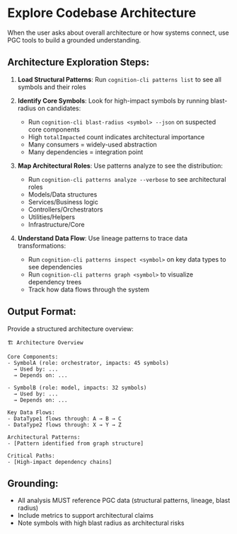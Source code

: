 # Explore Codebase Architecture

When the user asks about overall architecture or how systems connect, use PGC tools to build a grounded understanding.

## Architecture Exploration Steps:

1. **Load Structural Patterns**: Run `cognition-cli patterns list` to see all symbols and their roles

2. **Identify Core Symbols**: Look for high-impact symbols by running blast-radius on candidates:
   - Run `cognition-cli blast-radius <symbol> --json` on suspected core components
   - High `totalImpacted` count indicates architectural importance
   - Many consumers = widely-used abstraction
   - Many dependencies = integration point

3. **Map Architectural Roles**: Use patterns analyze to see the distribution:
   - Run `cognition-cli patterns analyze --verbose` to see architectural roles
   - Models/Data structures
   - Services/Business logic
   - Controllers/Orchestrators
   - Utilities/Helpers
   - Infrastructure/Core

4. **Understand Data Flow**: Use lineage patterns to trace data transformations:
   - Run `cognition-cli patterns inspect <symbol>` on key data types to see dependencies
   - Run `cognition-cli patterns graph <symbol>` to visualize dependency trees
   - Track how data flows through the system

## Output Format:

Provide a structured architecture overview:

```
🏗️ Architecture Overview

Core Components:
- SymbolA (role: orchestrator, impacts: 45 symbols)
  → Used by: ...
  → Depends on: ...

- SymbolB (role: model, impacts: 32 symbols)
  → Used by: ...
  → Depends on: ...

Key Data Flows:
- DataType1 flows through: A → B → C
- DataType2 flows through: X → Y → Z

Architectural Patterns:
- [Pattern identified from graph structure]

Critical Paths:
- [High-impact dependency chains]
```

## Grounding:

- All analysis MUST reference PGC data (structural patterns, lineage, blast radius)
- Include metrics to support architectural claims
- Note symbols with high blast radius as architectural risks
